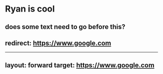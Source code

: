 # Ryan is cool

does some text need to go before this?
---
redirect: https://www.google.com
---

---
layout: forward
target: https://www.google.com
---

